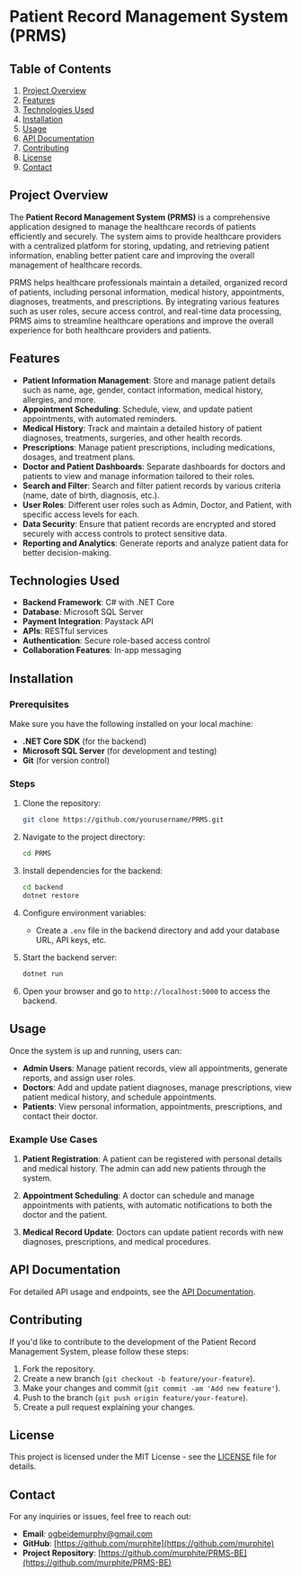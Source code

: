 # Patient Record Management System (PRMS)

## Table of Contents

1. [Project Overview](#project-overview)
2. [Features](#features)
3. [Technologies Used](#technologies-used)
4. [Installation](#installation)
5. [Usage](#usage)
6. [API Documentation](#api-documentation)
7. [Contributing](#contributing)
8. [License](#license)
9. [Contact](#contact)

## Project Overview

The **Patient Record Management System (PRMS)** is a comprehensive application designed to manage the healthcare records of patients efficiently and securely. The system aims to provide healthcare providers with a centralized platform for storing, updating, and retrieving patient information, enabling better patient care and improving the overall management of healthcare records.

PRMS helps healthcare professionals maintain a detailed, organized record of patients, including personal information, medical history, appointments, diagnoses, treatments, and prescriptions. By integrating various features such as user roles, secure access control, and real-time data processing, PRMS aims to streamline healthcare operations and improve the overall experience for both healthcare providers and patients.

## Features

- **Patient Information Management**: Store and manage patient details such as name, age, gender, contact information, medical history, allergies, and more.
- **Appointment Scheduling**: Schedule, view, and update patient appointments, with automated reminders.
- **Medical History**: Track and maintain a detailed history of patient diagnoses, treatments, surgeries, and other health records.
- **Prescriptions**: Manage patient prescriptions, including medications, dosages, and treatment plans.
- **Doctor and Patient Dashboards**: Separate dashboards for doctors and patients to view and manage information tailored to their roles.
- **Search and Filter**: Search and filter patient records by various criteria (name, date of birth, diagnosis, etc.).
- **User Roles**: Different user roles such as Admin, Doctor, and Patient, with specific access levels for each.
- **Data Security**: Ensure that patient records are encrypted and stored securely with access controls to protect sensitive data.
- **Reporting and Analytics**: Generate reports and analyze patient data for better decision-making.

## Technologies Used

- **Backend Framework**: C# with .NET Core
- **Database**: Microsoft SQL Server
- **Payment Integration**: Paystack API
- **APIs**: RESTful services
- **Authentication**: Secure role-based access control
- **Collaboration Features**: In-app messaging

## Installation

### Prerequisites

Make sure you have the following installed on your local machine:

- **.NET Core SDK** (for the backend)
- **Microsoft SQL Server** (for development and testing)
- **Git** (for version control)

### Steps

1. Clone the repository:

    ```bash
    git clone https://github.com/yourusername/PRMS.git
    ```

2. Navigate to the project directory:

    ```bash
    cd PRMS
    ```

3. Install dependencies for the backend:

    ```bash
    cd backend
    dotnet restore
    ```

4. Configure environment variables:
   - Create a `.env` file in the backend directory and add your database URL, API keys, etc.

5. Start the backend server:

    ```bash
    dotnet run
    ```

6. Open your browser and go to `http://localhost:5000` to access the backend.

## Usage

Once the system is up and running, users can:

- **Admin Users**: Manage patient records, view all appointments, generate reports, and assign user roles.
- **Doctors**: Add and update patient diagnoses, manage prescriptions, view patient medical history, and schedule appointments.
- **Patients**: View personal information, appointments, prescriptions, and contact their doctor.

### Example Use Cases

1. **Patient Registration**: A patient can be registered with personal details and medical history. The admin can add new patients through the system.
   
2. **Appointment Scheduling**: A doctor can schedule and manage appointments with patients, with automatic notifications to both the doctor and the patient.

3. **Medical Record Update**: Doctors can update patient records with new diagnoses, prescriptions, and medical procedures.

## API Documentation

For detailed API usage and endpoints, see the [API Documentation](API_DOC.md).

## Contributing

If you'd like to contribute to the development of the Patient Record Management System, please follow these steps:

1. Fork the repository.
2. Create a new branch (`git checkout -b feature/your-feature`).
3. Make your changes and commit (`git commit -am 'Add new feature'`).
4. Push to the branch (`git push origin feature/your-feature`).
5. Create a pull request explaining your changes.

## License

This project is licensed under the MIT License - see the [LICENSE](LICENSE) file for details.

## Contact

For any inquiries or issues, feel free to reach out:

- **Email**: ogbeidemurphy@gmail.com
- **GitHub**: [https://github.com/murphite](https://github.com/murphite)
- **Project Repository**: [https://github.com/murphite/PRMS-BE](https://github.com/murphite/PRMS-BE)
